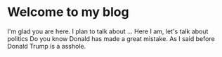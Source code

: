 # Welcome to my blog

I'm glad you are here. I plan to talk about ...
Here I am, let's talk about politics
Do you know Donald has made a great mistake.
As I said before Donald Trump is a asshole.
